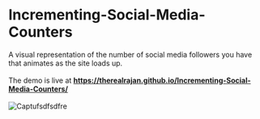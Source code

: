 # Incrementing-Social-Media-Counters
A visual representation of the number of social media followers you have that animates as the site loads up. <br> <br>
The demo is live at **https://therealrajan.github.io/Incrementing-Social-Media-Counters/** <br><br>
![Captufsdfsdfre](https://user-images.githubusercontent.com/22878736/128202615-45bffacf-1d5a-4205-9ea9-37df7d59a097.PNG)


